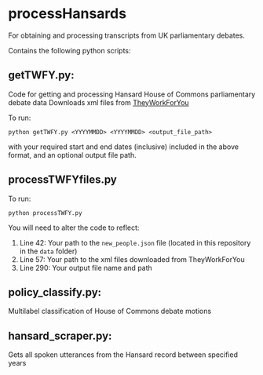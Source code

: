 # processHansards

For obtaining and processing transcripts from UK parliamentary debates. 

Contains the following python scripts:

## getTWFY.py:
Code for getting and processing Hansard House of Commons parliamentary debate data
Downloads xml files from [TheyWorkForYou](https://www.theyworkforyou.com/)

To run:

`python getTWFY.py <YYYYMMDD> <YYYYMMDD> <output_file_path>`

with your required start and end dates (inclusive) included in the above format, and an optional output file path. 

## processTWFYfiles.py

To run:

`python processTWFY.py`

You will need to alter the code to reflect:
1. Line 42: Your path to the `new_people.json` file  (located in this repository in the `data` folder)
2. Line 57: Your path to the xml files downloaded from TheyWorkForYou
3. Line 290: Your output file name and path

## policy_classify.py:
Multilabel classification of House of Commons debate motions

## hansard_scraper.py:
Gets all spoken utterances from the Hansard record between specified years 
